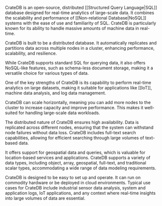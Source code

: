 CrateDB is an open-source, distributed [[Structured Query Language|SQL]] database designed for real-time analytics of large-scale data. It combines the scalability and performance of [[Non-relational Database|NoSQL]] systems with the ease of use and familiarity of SQL. CrateDB is particularly known for its ability to handle massive amounts of machine data in real-time.

CrateDB is built to be a distributed database. It automatically replicates and partitions data across multiple nodes in a cluster, enhancing performance, scalability, and resilience.

While CrateDB supports standard SQL for querying data, it also offers NoSQL-like features, such as schema-less document storage, making it a versatile choice for various types of data.

One of the key strengths of CrateDB is its capability to perform real-time analytics on large datasets, making it suitable for applications like [[IoT]], machine data analysis, and log data management.

CrateDB can scale horizontally, meaning you can add more nodes to the cluster to increase capacity and improve performance. This makes it well-suited for handling large-scale data workloads.

The distributed nature of CrateDB ensures high availability. Data is replicated across different nodes, ensuring that the system can withstand node failures without data loss. CrateDB includes full-text search capabilities, allowing for efficient searching through large volumes of text-based data.

It offers support for geospatial data and queries, which is valuable for location-based services and applications. CrateDB supports a variety of data types, including object, array, geospatial, full-text, and traditional scalar types, accommodating a wide range of data modeling requirements.

CrateDB is designed to be easy to set up and operate. It can run on commodity hardware or be deployed in cloud environments. Typical use cases for CrateDB include industrial sensor data analysis, system and application logs, IoT applications, and any context where real-time insights into large volumes of data are essential.
